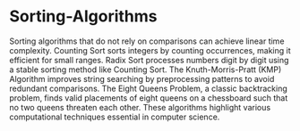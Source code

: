 # Sorting-Algorithms
Sorting algorithms that do not rely on comparisons can achieve linear time complexity. 
Counting Sort sorts integers by counting occurrences, making it efficient for small ranges. 
Radix Sort processes numbers digit by digit using a stable sorting method like Counting Sort. 
The Knuth-Morris-Pratt (KMP) Algorithm improves string searching by preprocessing patterns to avoid redundant comparisons. 
The Eight Queens Problem, a classic backtracking problem, finds valid placements of eight queens on a chessboard such that no two queens threaten each other. 
These algorithms highlight various computational techniques essential in computer science.
